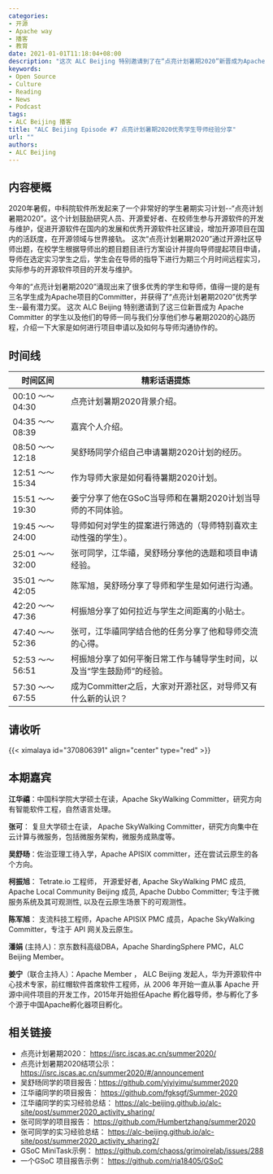 ```yaml
---
categories:
- 开源
- Apache way
- 播客
- 教育
date: 2021-01-01T11:18:04+08:00
description: "这次 ALC Beijing 特别邀请到了在“点亮计划暑期2020”新晋成为Apache Committer的学生以及他们的导师一同与我们分享他们参与暑期2020的心路历程。"
keywords:
- Open Source
- Culture
- Reading
- News
- Podcast
tags:
- ALC Beijing 播客
title: "ALC Beijing Episode #7 点亮计划暑期2020优秀学生导师经验分享"
url: ""
authors:
- ALC Beijing
---
```



## 内容梗概

2020年暑假，中科院软件所发起来了一个非常好的学生暑期实习计划--“点亮计划暑期2020”。这个计划鼓励研究人员、开源爱好者、在校师生参与开源软件的开发与维护，促进开源软件在国内的发展和优秀开源软件社区建设，增加开源项目在国内的活跃度，在开源领域与世界接轨。 这次“点亮计划暑期2020”通过开源社区导师出题，在校学生根据导师出的题目题目进行方案设计并提向导师提起项目申请，导师在选定实习学生之后，学生会在导师的指导下进行为期三个月时间远程实习，实际参与的开源软件项目的开发与维护。

今年的“点亮计划暑期2020”涌现出来了很多优秀的学生和导师，值得一提的是有三名学生成为Apache项目的Committer，并获得了“点亮计划暑期2020”优秀学生--最有潜力奖。 这次 ALC Beijing 特别邀请到了这三位新晋成为 Apache Committer 的学生以及他们的导师一同与我们分享他们参与暑期2020的心路历程，介绍一下大家是如何进行项目申请以及如何与导师沟通协作的。


## 时间线

| 时间区间         | 精彩话语提炼                                                 |
| ---------------- | ------------------------------------------------------------ |
| 00:10 ～～ 04:30 |  点亮计划暑期2020背景介绍。                                       |
| 04:35 ～～ 08:39  | 嘉宾个人介绍。                                          |
| 08:50 ～～ 12:18  | 吴舒旸同学介绍自己申请暑期2020计划的经历。                        |
| 12:51 ～～ 15:34  | 作为导师大家是如何看待暑期2020计划。                                     |
| 15:51 ～～ 19:30  | 姜宁分享了他在GSoC当导师和在暑期2020计划当导师的不同体验。                 |
| 19:45 ～～ 24:00  | 导师如何对学生的提案进行筛选的（导师特别喜欢主动性强的学生）。 |
| 25:01 ～～ 32:00  | 张可同学，江华禧，吴舒旸分享他的选题和项目申请经验。 |
| 35:01 ～～ 42:05  | 陈军旭，吴舒旸分享了导师和学生是如何进行沟通。 |
| 42:20 ～～ 47:36  | 柯振旭分享了如何拉近与学生之间距离的小贴士。  |
| 47:40 ～～ 52:36  | 张可，江华禧同学结合他的任务分享了他和导师交流的心得。                               |
| 52:53 ～～ 56:51  | 柯振旭分享了如何平衡日常工作与辅导学生时间，以及当“学生鼓励师”的经验。                      |
| 57:30 ～～ 67:55  | 成为Committer之后，大家对开源社区，对导师又有什么新的认识？                         |

## 请收听

{{< ximalaya id="370806391" align="center" type="red" >}}


## 本期嘉宾

**江华禧**：中国科学院大学硕士在读，Apache SkyWalking Committer，研究方向有智能软件工程，自然语言处理。

**张可**： 复旦大学硕士在读， Apache SkyWalking Committer，研究方向集中在云计算与微服务，包括微服务架构，微服务成熟度等。

**吴舒旸**：佐治亚理工待入学，Apache APISIX committer，还在尝试云原生的各个方向。

**柯振旭**： Tetrate.io 工程师， 开源爱好者, Apache SkyWalking PMC 成员, Apache Local Community Beijing 成员, Apache Dubbo Committer; 专注于微服务系统及其可观测性, 以及在云原生场景下的可观测性。

**陈军旭**： 支流科技工程师，Apache APISIX PMC 成员，Apache SkyWalking Committer，专注于 API 网关及云原生。

**潘娟** (主持人)：京东数科高级DBA，Apache ShardingSphere PMC，ALC Beijing Member。

**姜宁**（联合主持人）：Apache Member ， ALC Beijing 发起人，华为开源软件中心技术专家，前红帽软件首席软件工程师，从 2006 年开始一直从事 Apache 开源中间件项目的开发工作，2015年开始担任Apache 孵化器导师，参与孵化了多个源于中国Apache孵化器项目孵化。


## 相关链接

* 点亮计划暑期2020： https://isrc.iscas.ac.cn/summer2020/
* 点亮计划暑期2020结项公示： https://isrc.iscas.ac.cn/summer2020/#/announcement
* 吴舒旸同学的项目报告：https://github.com/yiyiyimu/summer2020
* 江华禧同学的项目报告： https://github.com/fgksgf/Summer-2020
* 江华禧同学的实习经验总结： https://alc-beijing.github.io/alc-site/post/summer2020_activity_sharing/
* 张可同学的项目报告： https://github.com/Humbertzhang/summer2020
* 张可同学的实习经验总结： https://alc-beijing.github.io/alc-site/post/summer2020_activity_sharing2/
* GSoC MiniTask示例： https://github.com/chaoss/grimoirelab/issues/288
* 一个GSoC 项目报告示例： https://github.com/ria18405/GSoC
